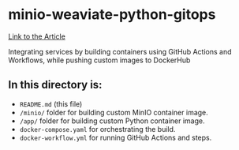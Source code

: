 # minio-weaviate-python-gitops

[Link to the Article](https://blog.min.io/minio-weaviate-python-gitops)

Integrating services by building containers using GitHub Actions and Workflows, while pushing custom images to DockerHub

## In this directory is:

- `README.md` (this file)
- `/minio/` folder for building custom MinIO container image.
- `/app/` folder for building custom Python container image.
- `docker-compose.yaml` for orchestrating the build.
- `docker-workflow.yml` for running GitHub Actions and steps.
